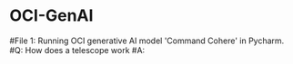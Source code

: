 # OCI-GenAI

#File 1: Running OCI generative AI model 'Command Cohere' in Pycharm. <be>
#Q: How does a telescope work
#A: 
